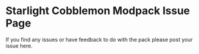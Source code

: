 # Starlight Cobblemon Modpack Issue Page
If you find any issues or have feedback to do with the pack please post your issue here.
